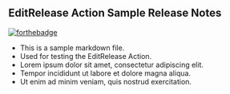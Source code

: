 ﻿## EditRelease Action Sample Release Notes

[![forthebadge](https://forthebadge.com/images/badges/powered-by-coffee.svg)](https://forthebadge.com)

* This is a sample markdown file.
* Used for testing the EditRelease Action.
* Lorem ipsum dolor sit amet, consectetur adipiscing elit.
* Tempor incididunt ut labore et dolore magna aliqua.
* Ut enim ad minim veniam, quis nostrud exercitation.
